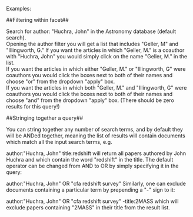 Examples:

##Filtering within facet##

Search for author: "Huchra, John" in the Astronomy database (default search).  
Opening the author filter you will get a list that includes "Geller, M" and "Illingworth, G."  If you want the articles in which "Geller, M." is a coauthor with "Huchra, John" you would simply click on the name "Geller, M." in the list.  
If you want the articles in which either "Geller, M." or "Illingworth, G" were coauthors you would click the boxes next to both of their names and choose "or" from the dropdown "apply" box.  
If you want the articles in which both "Geller, M." and "Illingworth, G" were coauthors you would click the boxes next to both of their names and choose "and" from the dropdown "apply" box.  (There should be zero results for this query!)  


##Stringing together a query##

You can string together any number of search terms, and by default they will be ANDed together, meaning the list of results will contain documents which match all the input search terms, e.g.

author:"Huchra, John" title:redshift
will return all papers authored by John Huchra and which contain the word "redshift" in the title. The default operator can be changed from AND to OR by simply specifying it in the query:

author:"Huchra, John" OR "cfa redshift survey"
Similarly, one can exclude documents containing a particular term by prepending a "-" sign to it:

author:"Huchra, John" OR "cfa redshift survey" -title:2MASS
which will exclude papers containing "2MASS" in their title from the result list.
